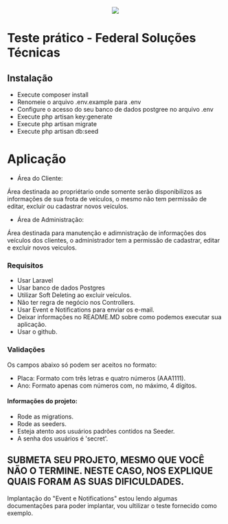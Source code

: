 <p align="center"><img src="http://site.federalst.com.br/fsmail.jpg"></p>


# Teste prático - Federal Soluções Técnicas

## Instalação 
* Execute composer install
* Renomeie o arquivo .env.example para .env
* Configure o acesso do seu banco de dados postgree no arquivo .env
* Execute php artisan key:generate
* Execute php artisan migrate
* Execute php artisan db:seed

# Aplicação
- Área do Cliente: 

Área destinada ao propriétario onde somente serão disponibilizos as informações de sua frota de veículos, o mesmo não tem permissão de editar, excluir ou cadastrar novos veículos.

- Área de Administração:

Área destinada para manutenção e adimnistração de informações dos veículos dos clientes, o administrador tem a permissão de cadastrar, editar e excluir novos veiculos. 

### Requisitos
- Usar Laravel
- Usar banco de dados Postgres
- Utilizar Soft Deleting ao excluir veículos.
- Não ter regra de negócio nos Controllers.
- Usar Event e Notifications para enviar os e-mail.
- Deixar informações no README.MD sobre como podemos executar sua aplicação.
- Usar o github.

### Validações
Os campos abaixo só podem ser aceitos no formato:
- Placa: Formato com três letras e quatro números (AAA1111).
- Ano: Formato apenas com números com, no máximo, 4 dígitos.



#### Informações do projeto:
- Rode as migrations.
- Rode as seeders.
- Esteja atento aos usuários padrões contidos na Seeder.
- A senha dos usuários é 'secret'.


## SUBMETA SEU PROJETO, MESMO QUE VOCÊ NÃO O TERMINE. NESTE CASO, NOS EXPLIQUE QUAIS FORAM AS SUAS DIFICULDADES. 

Implantação do "Event e Notifications" estou lendo algumas documentações para poder implantar, vou ultilizar o teste fornecido como exemplo.

